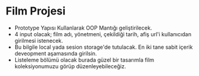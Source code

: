 # Film Projesi

- Prototype Yapısı Kullanlarak OOP Mantığı geliştirilecek.
- 4 input olacak; film adı, yönetmeni, çekildiği tarih, afiş url'i kullanıcıdan girilmesi istenecek.
- Bu bilgile local yada sesion storage'de tutulacak. En iki tane sabit içerik deveopment aşamasında girilsin.
- Listeleme bölümü olacak burada güzel bir tasarımla film koleksiyonumuzu görüp düzenleyebileceğiz.
